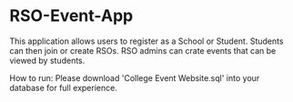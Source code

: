 # RSO-Event-App
This application allows users to register as a School or Student. Students can then join or create RSOs. RSO admins can crate events that can be viewed by students.


How to run: Please download 'College Event Website.sql' into your database for full experience.
